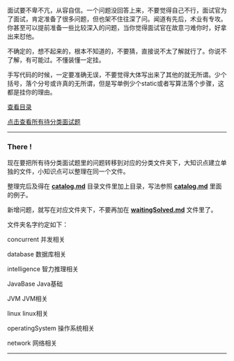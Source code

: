面试要不卑不亢，从容自信。一个问题没回答上来，不要觉得自己不行，面试官为了面试，肯定准备了很多问题，但也架不住往深了问。闻道有先后，术业有专攻。你甚至可以提前准备一些比较深入的问题，当你觉得面试官在故意刁难你时，好拿出来怼他。

不确定的，想不起来的，根本不知道的，不要猜，直接说不太了解就行了。你说不了解，有可能过。不懂装懂一定挂。

手写代码的时候，一定要准确无误，不要觉得大体写出来了其他的就无所谓。少个括号，落个分号或许真的无所谓，但是写单例少个static或者写算法落个步骤，这都是挂你的理由。

[查看目录](catalog.md)

[点击查看所有待分类面试题](waitingSolved.md)


--------------------------------------

### There !

现在要把所有待分类面试题里的问题转移到对应的分类文件夹下，大知识点建立单独的文件，小知识点可以整理在同一个文件。

整理完后及得在 **[catalog.md](catalog.md)** 目录文件里加上目录，写法参照 **[catalog.md](catalog.md)** 里面的例子。

新增问题，就写在对应文件夹下，不要再加在 **[waitingSolved.md](waitingSolved.md)** 文件里了。


文件夹名字约定如下：

concurrent  并发相关

database  数据库相关

intelligence  智力推理相关

JavaBase  Java基础

JVM  JVM相关

linux  linux相关

operatingSystem  操作系统相关

network  网络相关

---------------------------------------
